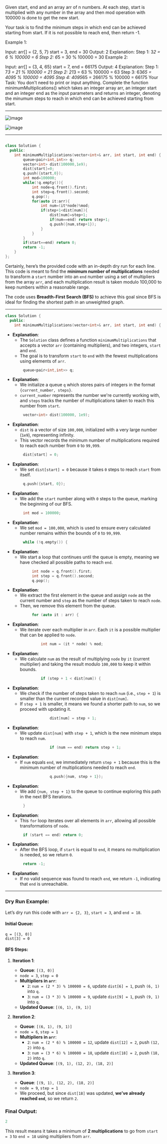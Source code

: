 Given start, end and an array arr of n numbers. At each step, start is multiplied with any number in the array and then mod operation with 100000 is done to get the new start.

Your task is to find the minimum steps in which end can be achieved starting from start. If it is not possible to reach end, then return -1.

Example 1:

Input:
arr[] = {2, 5, 7}
start = 3, end = 30
Output:
2
Explanation:
Step 1: 3*2 = 6 % 100000 = 6 
Step 2: 6*5 = 30 % 100000 = 30
Example 2:

Input:
arr[] = {3, 4, 65}
start = 7, end = 66175
Output:
4
Explanation:
Step 1: 7*3 = 21 % 100000 = 21 
Step 2: 21*3 = 63 % 100000 = 63 
Step 3: 63*65 = 4095 % 100000 = 4095 
Step 4: 4095*65 = 266175 % 100000 = 66175
Your Task:
You don't need to print or input anything. Complete the function minimumMultiplications() which takes an integer array arr, an integer start and an integer end as the input parameters and returns an integer, denoting the minumum steps to reach in which end can be achieved starting from start.

---

![image](https://github.com/user-attachments/assets/a6f065e8-2117-4072-9e81-c1831e878733)



![image](https://github.com/user-attachments/assets/6088b985-e152-44ef-aa00-f6b2a5341513)


---

```cpp

class Solution {
  public:
    int minimumMultiplications(vector<int>& arr, int start, int end) {
        queue<pair<int,int>> q;
        vector<int> dist(100000,1e9);
        dist[start]=0;
        q.push({start,0});
        int mod=100000;
        while(!q.empty()){
            int node=q.front().first;
            int step=q.front().second;
            q.pop();
            for(auto it:arr){
                int num=(it*node)%mod;
                if(step+1<dist[num]){
                    dist[num]=step+1;
                    if(num==end) return step+1;
                    q.push({num,step+1});
                }
            }
        }
        if(start==end) return 0;
        return -1;
    }
};

```

Certainly, here’s the provided code with an in-depth dry run for each line. This code is meant to find the **minimum number of multiplications** needed to transform a `start` number into an `end` number using a set of multipliers from the array `arr`, and each multiplication result is taken modulo 100,000 to keep numbers within a reasonable range. 

The code uses **Breadth-First Search (BFS)** to achieve this goal since BFS is ideal for finding the shortest path in an unweighted graph.

---

```cpp
class Solution {
  public:
    int minimumMultiplications(vector<int>& arr, int start, int end) {
```
- **Explanation**: 
    - The `Solution` class defines a function `minimumMultiplications` that accepts a vector `arr` (containing multipliers), and two integers, `start` and `end`.
    - The goal is to transform `start` to `end` with the fewest multiplications using elements of `arr`.

```cpp
        queue<pair<int,int>> q;
```
- **Explanation**: 
    - We initialize a queue `q` which stores pairs of integers in the format `{current_number, steps}`.
    - `current_number` represents the number we're currently working with, and `steps` tracks the number of multiplications taken to reach this number from `start`.

```cpp
        vector<int> dist(100000, 1e9);
```
- **Explanation**:
    - `dist` is a vector of size `100,000`, initialized with a very large number (`1e9`), representing infinity.
    - This vector records the minimum number of multiplications required to reach each number from `0` to `99,999`.

```cpp
        dist[start] = 0;
```
- **Explanation**:
    - We set `dist[start] = 0` because it takes `0` steps to reach `start` from itself.

```cpp
        q.push({start, 0});
```
- **Explanation**:
    - We add the `start` number along with `0` steps to the queue, marking the beginning of our BFS.

```cpp
        int mod = 100000;
```
- **Explanation**:
    - We set `mod = 100,000`, which is used to ensure every calculated number remains within the bounds of `0` to `99,999`.

```cpp
        while (!q.empty()) {
```
- **Explanation**:
    - We start a loop that continues until the queue is empty, meaning we have checked all possible paths to reach `end`.

```cpp
            int node = q.front().first;
            int step = q.front().second;
            q.pop();
```
- **Explanation**:
    - We extract the first element in the queue and assign `node` as the current number and `step` as the number of steps taken to reach `node`.
    - Then, we remove this element from the queue.

```cpp
            for (auto it : arr) {
```
- **Explanation**:
    - We iterate over each multiplier in `arr`. Each `it` is a possible multiplier that can be applied to `node`.

```cpp
                int num = (it * node) % mod;
```
- **Explanation**:
    - We calculate `num` as the result of multiplying `node` by `it` (current multiplier) and taking the result modulo `100,000` to keep it within bounds.

```cpp
                if (step + 1 < dist[num]) {
```
- **Explanation**:
    - We check if the number of steps taken to reach `num` (i.e., `step + 1`) is smaller than the current recorded value in `dist[num]`.
    - If `step + 1` is smaller, it means we found a shorter path to `num`, so we proceed with updating it.

```cpp
                    dist[num] = step + 1;
```
- **Explanation**:
    - We update `dist[num]` with `step + 1`, which is the new minimum steps to reach `num`.

```cpp
                    if (num == end) return step + 1;
```
- **Explanation**:
    - If `num` equals `end`, we immediately return `step + 1` because this is the minimum number of multiplications needed to reach `end`.

```cpp
                    q.push({num, step + 1});
```
- **Explanation**:
    - We add `{num, step + 1}` to the queue to continue exploring this path in the next BFS iterations.

```cpp
        }
```
- **Explanation**:
    - This `for` loop iterates over all elements in `arr`, allowing all possible transformations of `node`.

```cpp
        if (start == end) return 0;
```
- **Explanation**:
    - After the BFS loop, if `start` is equal to `end`, it means no multiplication is needed, so we return `0`.

```cpp
        return -1;
```
- **Explanation**:
    - If no valid sequence was found to reach `end`, we return `-1`, indicating that `end` is unreachable.

---

### Dry Run Example:

Let’s dry run this code with `arr = {2, 3}`, `start = 3`, and `end = 18`.

#### Initial Queue:
```
q = [(3, 0)]
dist[3] = 0
```

#### BFS Steps:

1. **Iteration 1**:
    - **Queue**: `[(3, 0)]`
    - `node = 3`, `step = 0`
    - **Multipliers in `arr`**:
        - `2`: `num = (2 * 3) % 100000 = 6`, update `dist[6] = 1`, push `(6, 1)` into `q`.
        - `3`: `num = (3 * 3) % 100000 = 9`, update `dist[9] = 1`, push `(9, 1)` into `q`.
    - **Updated Queue**: `[(6, 1), (9, 1)]`

2. **Iteration 2**:
    - **Queue**: `[(6, 1), (9, 1)]`
    - `node = 6`, `step = 1`
    - **Multipliers in `arr`**:
        - `2`: `num = (2 * 6) % 100000 = 12`, update `dist[12] = 2`, push `(12, 2)` into `q`.
        - `3`: `num = (3 * 6) % 100000 = 18`, update `dist[18] = 2`, push `(18, 2)` into `q`.
    - **Updated Queue**: `[(9, 1), (12, 2), (18, 2)]`

3. **Iteration 3**:
    - **Queue**: `[(9, 1), (12, 2), (18, 2)]`
    - `node = 9`, `step = 1`
    - We proceed, but since `dist[18]` was updated, **we’ve already reached `end`**, so we return `2`.

### Final Output:
```cpp
2
```
This result means it takes a minimum of **2 multiplications** to go from `start = 3` to `end = 18` using multipliers from `arr`.
